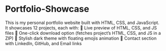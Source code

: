 # Portfolio-Showcase
This is my personal portfolio website built with HTML, CSS, and JavaScript. It showcases 12 projects, each with:  🔹 Live preview of HTML, CSS, and JS files  🔹 One-click download option (fetches project’s HTML, CSS, and JS in a ZIP)  🔹 Stylish dark theme with floating emojis animation  🔹 Contact section with LinkedIn, GitHub, and Email links
